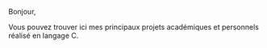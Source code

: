 Bonjour, 

Vous pouvez trouver ici mes principaux projets académiques et personnels réalisé en langage C.
